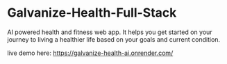 # Galvanize-Health-Full-Stack

AI powered health and fitness web app. It helps you get started on your journey to living a healthier life based on your goals and current condition.

live demo here:
https://galvanize-health-ai.onrender.com/
